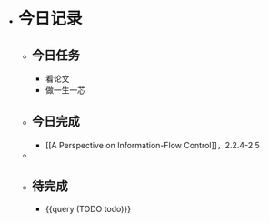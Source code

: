 - # 今日记录
	- ## 今日任务
		- 看论文
		- 做一生一芯
	- ##  今日完成
		- [[A Perspective on Information-Flow Control]]，2.2.4-2.5
	-
	- ## 待完成
		- {{query (TODO todo)}}